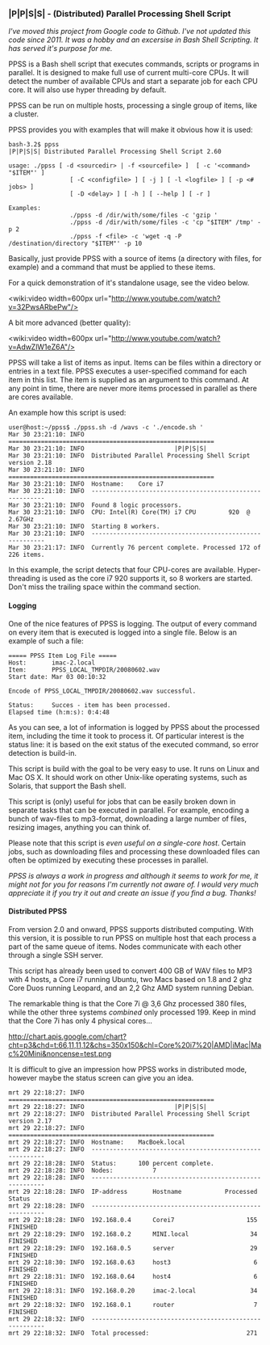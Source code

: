 ### |P|P|S|S| - (Distributed) Parallel Processing Shell Script

*I've moved this project from Google code to Github. I've not updated this code since 2011. It was a hobby and an excersise in Bash Shell Scripting. It has served it's purpose for me.*

PPSS is a Bash shell script that executes commands, scripts or programs in parallel. It is designed to make full use of current multi-core CPUs. It will detect the number of available CPUs and start a separate job for each CPU core. It will also use hyper threading by default. 

PPSS can be run on multiple hosts, processing a single group of items, like a cluster. 

PPSS provides you with examples that will make it obvious how it is used:

    bash-3.2$ ppss
    |P|P|S|S| Distributed Parallel Processing Shell Script 2.60

    usage: ./ppss [ -d <sourcedir> | -f <sourcefile> ]  [ -c '<command> "$ITEM"' ]
                     [ -C <configfile> ] [ -j ] [ -l <logfile> ] [ -p <# jobs> ]
                     [ -D <delay> ] [ -h ] [ --help ] [ -r ] 
    
    Examples:
                     ./ppss -d /dir/with/some/files -c 'gzip '
                     ./ppss -d /dir/with/some/files -c 'cp "$ITEM" /tmp' -p 2
                     ./ppss -f <file> -c 'wget -q -P /destination/directory "$ITEM"' -p 10



Basically, just provide PPSS with a source of items (a directory with files, for example) and a command that must be applied to these items.

For a quick demonstration of it's standalone usage, see the video below.

<wiki:video width=600px url="http://www.youtube.com/watch?v=32PwsARbePw"/>

A bit more advanced (better quality): 

<wiki:video width=600px url="http://www.youtube.com/watch?v=AdwZlW1eZ6A"/>

PPSS will take a list of items as input. Items can be files within a directory or entries in a text file. PPSS 
executes a user-specified command for each item in this list. The item is supplied as an argument to this command. At any point in time, there are never more items processed in parallel as there are cores available.

An example how this script is used:


    user@host:~/ppss$ ./ppss.sh -d /wavs -c './encode.sh ' 
    Mar 30 23:21:10: INFO  =========================================================
    Mar 30 23:21:10: INFO                         |P|P|S|S|                         
    Mar 30 23:21:10: INFO  Distributed Parallel Processing Shell Script version 2.18
    Mar 30 23:21:10: INFO  =========================================================
    Mar 30 23:21:10: INFO  Hostname:	Core i7
    Mar 30 23:21:10: INFO  ---------------------------------------------------------
    Mar 30 23:21:10: INFO  Found 8 logic processors.
    Mar 30 23:21:10: INFO  CPU: Intel(R) Core(TM) i7 CPU         920  @ 2.67GHz
    Mar 30 23:21:10: INFO  Starting 8 workers.
    Mar 30 23:21:10: INFO  ---------------------------------------------------------
    Mar 30 23:21:17: INFO  Currently 76 percent complete. Processed 172 of 226 items.


In this example, the script detects that four CPU-cores are available. Hyper-threading is used as the core i7 920 supports it, so 8 workers are started. Don't miss the trailing space within the command section. 

#### Logging

One of the nice features of PPSS is logging. The output of every command on every item that is executed is logged into a single file. Below is an example of such a file:

    ===== PPSS Item Log File =====
    Host:		imac-2.local
    Item:		PPSS_LOCAL_TMPDIR/20080602.wav
    Start date:	Mar 03 00:10:32
    
    Encode of PPSS_LOCAL_TMPDIR/20080602.wav successful.
    
    Status:		Succes - item has been processed.
    Elapsed time (h:m:s): 0:4:48


As you can see, a lot of information is logged by PPSS about the processed item, including the time it took to process it. Of particular interest is the status line: it is based on the exit status of the executed command, so error detection is build-in.

This script is build with the goal to be very easy to use. It runs on Linux and Mac OS X. It should work on other Unix-like operating systems, such as Solaris, that support the Bash shell.

This script is (only) useful for jobs that can be easily broken down in separate tasks that can be executed in parallel. For example, encoding a bunch of wav-files to mp3-format, downloading a large number of files, resizing images, anything you can think of.

Please note that this script is _even useful on a single-core host_. Certain jobs, such as downloading files and processing these downloaded files can often be optimized by executing these processes in parallel. 

*_PPSS is always a work in progress and although it seems to work for me, it might not for you for reasons I'm currently not aware of. I would very much appreciate it if you try it out and create an issue if you find a bug. Thanks!_*

#### Distributed PPSS

From version 2.0 and onward, PPSS supports distributed computing. With this version, it is possible to run PPSS on multiple host that each process a part of the same queue of items. Nodes communicate with each other through a single SSH server. 

This script has already been used to convert 400 GB of WAV files to MP3 with 4 hosts, a Core i7 running Ubuntu, two Macs based on 1.8 and 2 ghz Core Duos running Leopard, and an 2,2 Ghz AMD system running Debian. 

The remarkable thing is that the Core 7i @ 3,6 Ghz processed 380 files, while the other three systems _combined_ only processed 199. Keep in mind that the Core 7i has only 4 physical cores...

http://chart.apis.google.com/chart?cht=p3&chd=t:66,11,11,12&chs=350x150&chl=Core%20i7%20|AMD|iMac|Mac%20Mini&noncense=test.png

It is difficult to give an impression how PPSS works in distributed mode, however maybe the status screen can give you an idea.


    mrt 29 22:18:27: INFO  =========================================================
    mrt 29 22:18:27: INFO                         |P|P|S|S|                         
    mrt 29 22:18:27: INFO  Distributed Parallel Processing Shell Script version 2.17
    mrt 29 22:18:27: INFO  =========================================================
    mrt 29 22:18:27: INFO  Hostname:	MacBoek.local
    mrt 29 22:18:27: INFO  ---------------------------------------------------------
    mrt 29 22:18:28: INFO  Status:		100 percent complete.
    mrt 29 22:18:28: INFO  Nodes:	        7
    mrt 29 22:18:28: INFO  ---------------------------------------------------------
    mrt 29 22:18:28: INFO  IP-address       Hostname            Processed     Status
    mrt 29 22:18:28: INFO  ---------------------------------------------------------
    mrt 29 22:18:28: INFO  192.168.0.4      Corei7                    155   FINISHED
    mrt 29 22:18:29: INFO  192.168.0.2      MINI.local                 34   FINISHED
    mrt 29 22:18:29: INFO  192.168.0.5      server                     29   FINISHED
    mrt 29 22:18:30: INFO  192.168.0.63     host3                       6   FINISHED
    mrt 29 22:18:31: INFO  192.168.0.64     host4                       6   FINISHED
    mrt 29 22:18:31: INFO  192.168.0.20     imac-2.local               34   FINISHED
    mrt 29 22:18:32: INFO  192.168.0.1      router                      7   FINISHED
    mrt 29 22:18:32: INFO  ---------------------------------------------------------
    mrt 29 22:18:32: INFO  Total processed:                           271

